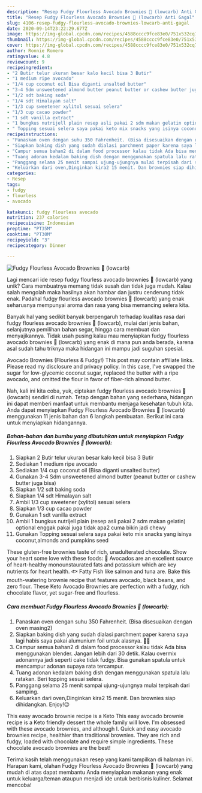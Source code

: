 ```yaml
---
description: "Resep Fudgy Flourless Avocado Brownies 🥑 (lowcarb) Anti Gagal"
title: "Resep Fudgy Flourless Avocado Brownies 🥑 (lowcarb) Anti Gagal"
slug: 4106-resep-fudgy-flourless-avocado-brownies-lowcarb-anti-gagal
date: 2020-09-14T23:22:29.677Z
image: https://img-global.cpcdn.com/recipes/4588cccc9fce83e0/751x532cq70/fudgy-flourless-avocado-brownies-🥑-lowcarb-foto-resep-utama.jpg
thumbnail: https://img-global.cpcdn.com/recipes/4588cccc9fce83e0/751x532cq70/fudgy-flourless-avocado-brownies-🥑-lowcarb-foto-resep-utama.jpg
cover: https://img-global.cpcdn.com/recipes/4588cccc9fce83e0/751x532cq70/fudgy-flourless-avocado-brownies-🥑-lowcarb-foto-resep-utama.jpg
author: Ronnie Romero
ratingvalue: 4.8
reviewcount: 9
recipeingredient:
- "2 Butir telur ukuran besar kalo kecil bisa 3 Butir"
- "1 medium ripe avocado"
- "1/4 cup coconut oil Bisa diganti unsalted butter"
- "3-4 Sdm unsweetened almond butter peanut butter or cashew butter juga bisa"
- "1/2 sdt baking soda"
- "1/4 sdt Himalayan salt"
- "1/3 cup sweetener xylitol sesuai selera"
- "1/3 cup cacao powder"
- "1 sdt vanilla extract"
- "1 bungkus nutrijell plain resep asli pakai 2 sdm makan gelatin optional enggak pakai juga tidak apa2 cuma bikin jadi chewy"
- " Topping sesuai selera saya pakai keto mix snacks yang isinya coconutalmonds and pumpkins seed"
recipeinstructions:
- "Panaskan oven dengan suhu 350 Fahrenheit. (Bisa disesuaikan dengan oven masing2)"
- "Siapkan baking dish yang sudah dialasi parchment paper karena saya lagi habis saya pakai alumunium foil untuk alasnya. 🙈😀"
- "Campur semua bahan2 di dalam food processor kalau tidak Ada bisa menggunakan blender. Jangan lebih dari 30 detik. Kalau overmix adonannya jadi seperti cake tidak fudgy. Bisa gunakan spatula untuk mencampur adonan supaya rata tercampur."
- "Tuang adonan kedalam baking dish dengan menggunakan spatula lalu ratakan. Beri topping sesuai selera."
- "Panggang selama 25 menit sampai ujung-ujungnya mulai terpisah dari samping."
- "Keluarkan dari oven,Dinginkan kira2 15 menit. Dan brownies siap dihidangkan. Enjoy!😉"
categories:
- Resep
tags:
- fudgy
- flourless
- avocado

katakunci: fudgy flourless avocado 
nutrition: 237 calories
recipecuisine: Indonesian
preptime: "PT35M"
cooktime: "PT30M"
recipeyield: "3"
recipecategory: Dinner

---
```



![Fudgy Flourless Avocado Brownies 🥑 (lowcarb)](https://img-global.cpcdn.com/recipes/4588cccc9fce83e0/751x532cq70/fudgy-flourless-avocado-brownies-🥑-lowcarb-foto-resep-utama.jpg)

Lagi mencari ide resep fudgy flourless avocado brownies 🥑 (lowcarb) yang unik? Cara membuatnya memang tidak susah dan tidak juga mudah. Kalau salah mengolah maka hasilnya akan hambar dan justru cenderung tidak enak. Padahal fudgy flourless avocado brownies 🥑 (lowcarb) yang enak seharusnya mempunyai aroma dan rasa yang bisa memancing selera kita.

Banyak hal yang sedikit banyak berpengaruh terhadap kualitas rasa dari fudgy flourless avocado brownies 🥑 (lowcarb), mulai dari jenis bahan, selanjutnya pemilihan bahan segar, hingga cara membuat dan menyajikannya. Tidak usah pusing kalau mau menyiapkan fudgy flourless avocado brownies 🥑 (lowcarb) yang enak di mana pun anda berada, karena asal sudah tahu triknya maka hidangan ini mampu jadi suguhan spesial.

Avocado Brownies (Flourless &amp; Fudgy!) This post may contain affiliate links. Please read my disclosure and privacy policy. In this case, I&#39;ve swapped the sugar for low-glycemic coconut sugar, replaced the butter with a ripe avocado, and omitted the flour in favor of fiber-rich almond butter.


Nah, kali ini kita coba, yuk, ciptakan fudgy flourless avocado brownies 🥑 (lowcarb) sendiri di rumah. Tetap dengan bahan yang sederhana, hidangan ini dapat memberi manfaat untuk membantu menjaga kesehatan tubuh kita. Anda dapat menyiapkan Fudgy Flourless Avocado Brownies 🥑 (lowcarb) menggunakan 11 jenis bahan dan 6 langkah pembuatan. Berikut ini cara untuk menyiapkan hidangannya.

<!--inarticleads1-->

##### Bahan-bahan dan bumbu yang dibutuhkan untuk menyiapkan Fudgy Flourless Avocado Brownies 🥑 (lowcarb):

1. Siapkan 2 Butir telur ukuran besar kalo kecil bisa 3 Butir
1. Sediakan 1 medium ripe avocado
1. Sediakan 1/4 cup coconut oil (Bisa diganti unsalted butter)
1. Gunakan 3-4 Sdm unsweetened almond butter (peanut butter or cashew butter juga bisa)
1. Siapkan 1/2 sdt baking soda
1. Siapkan 1/4 sdt Himalayan salt
1. Ambil 1/3 cup sweetener (xylitol) sesuai selera
1. Siapkan 1/3 cup cacao powder
1. Gunakan 1 sdt vanilla extract
1. Ambil 1 bungkus nutrijell plain (resep asli pakai 2 sdm makan gelatin) optional enggak pakai juga tidak apa2 cuma bikin jadi chewy
1. Gunakan  Topping sesuai selera saya pakai keto mix snacks yang isinya coconut,almonds and pumpkins seed


These gluten-free brownies taste of rich, unadulterated chocolate. Show your heart some love with these foods:⁠ 🥑 Avocados are an excellent source of heart-healthy monounstaurated fats and potassium which are key nutrients for heart health.⁠ 🐟 Fatty Fish like salmon and tuna are. Bake this mouth-watering brownie recipe that features avocado, black beans, and zero flour. These Keto Avocado Brownies are perfection with a fudgy, rich chocolate flavor, yet sugar-free and flourless. 

<!--inarticleads2-->

##### Cara membuat Fudgy Flourless Avocado Brownies 🥑 (lowcarb):

1. Panaskan oven dengan suhu 350 Fahrenheit. (Bisa disesuaikan dengan oven masing2)
1. Siapkan baking dish yang sudah dialasi parchment paper karena saya lagi habis saya pakai alumunium foil untuk alasnya. 🙈😀
1. Campur semua bahan2 di dalam food processor kalau tidak Ada bisa menggunakan blender. Jangan lebih dari 30 detik. Kalau overmix adonannya jadi seperti cake tidak fudgy. Bisa gunakan spatula untuk mencampur adonan supaya rata tercampur.
1. Tuang adonan kedalam baking dish dengan menggunakan spatula lalu ratakan. Beri topping sesuai selera.
1. Panggang selama 25 menit sampai ujung-ujungnya mulai terpisah dari samping.
1. Keluarkan dari oven,Dinginkan kira2 15 menit. Dan brownies siap dihidangkan. Enjoy!😉


This easy avocado brownie recipe is a Keto This easy avocado brownie recipe is a Keto friendly dessert the whole family will love. I&#39;m obsessed with these avocado brownies, and although I. Quick and easy avocado brownies recipe, healthier than traditional brownies. They are rich and fudgy, loaded with chocolate and require simple ingredients. These chocolate avocado brownies are the best! 

Terima kasih telah menggunakan resep yang kami tampilkan di halaman ini. Harapan kami, olahan Fudgy Flourless Avocado Brownies 🥑 (lowcarb) yang mudah di atas dapat membantu Anda menyiapkan makanan yang enak untuk keluarga/teman ataupun menjadi ide untuk berbisnis kuliner. Selamat mencoba!
